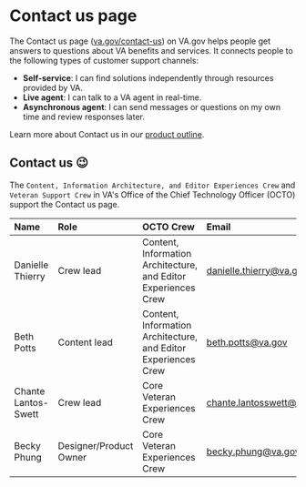# Contact us page
The Contact us page ([va.gov/contact-us](va.gov/contact-us)) on VA.gov helps people get answers to questions about VA benefits and services. It connects people to the following types of customer support channels: 
- **Self-service**: I can find solutions independently through resources provided by VA.
- **Live agent**: I can talk to a VA agent in real-time.
- **Asynchronous agent**: I can send messages or questions on my own time and review responses later.

Learn more about Contact us in our [product outline](https://github.com/department-of-veterans-affairs/va.gov-team/blob/master/teams/veteran%20support%20crew/Contact%20us%20page/Product/Product%20outline.md).

## Contact us 😉
The `Content, Information Architecture, and Editor Experiences Crew` and `Veteran Support Crew` in VA's Office of the Chief Technology Officer (OCTO) support the Contact us page. 


|Name|Role|OCTO Crew|Email|
|:--|:--|:--|:--|
|Danielle Thierry|Crew lead|Content, Information Architecture, and Editor Experiences Crew|danielle.thierry@va.gov|
|Beth Potts|Content lead|Content, Information Architecture, and Editor Experiences Crew|beth.potts@va.gov|
|Chante Lantos-Swett|Crew lead|Core Veteran Experiences Crew|chante.lantosswett@va.gov|
|Becky Phung|Designer/Product Owner |Core Veteran Experiences Crew|becky.phung@va.gov|
